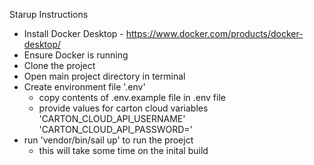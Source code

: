Starup Instructions


* Install Docker Desktop - https://www.docker.com/products/docker-desktop/
* Ensure Docker is running 
* Clone the project
* Open main project directory in terminal
* Create environment file '.env' 
    - copy contents of .env.example file in .env file
    - provide values for carton cloud variables 'CARTON_CLOUD_API_USERNAME' 'CARTON_CLOUD_API_PASSWORD='
* run 'vendor/bin/sail up' to run the proejct
    - this will take some time on the inital build
